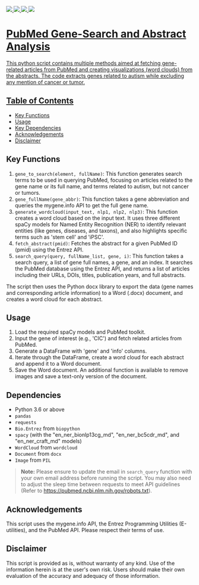 <a href="https://allenai.github.io/scispacy/"><img src="https://img.shields.io/badge/SciSpacy-FFCA28?style=flat-square&logo=SciSpacy&logoColor=white"/>
<a href="https://biopython.org/docs/1.76/api/Bio.Entrez.html"><img src="https://img.shields.io/badge/BioPython.Entrez-33A0FF?style=flat-square&logo=BioPython-Entrez&logoColor=white"/> <a href="https://pubmed.ncbi.nlm.nih.gov/help/"><img src="https://img.shields.io/badge/PubMed.SearchGuide-E7E1E1?style=flat-square&logo=PubMed.SearchGuide&logoColor=black"/> <a href="https://python-docx.readthedocs.io/en/latest/"><img src="https://img.shields.io/badge/PythonDocx-B2FDFA?style=flat-square&logo=pythonDocx&logoColor=white"/>

# PubMed Gene-Search and Abstract Analysis 

This python script contains multiple methods aimed at fetching gene-related articles from PubMed and creating visualizations (word clouds) from the abstracts. The code extracts genes related to autism while excluding any mention of cancer or tumor. 

## Table of Contents
- [Key Functions](#key-functions)
- [Usage](#usage)
- [Key Dependencies](#dependencies)
- [Acknowledgements](#acknowledgements)
- [Disclaimer](#disclaimer)

## Key Functions <a name = "key-functions"></a>
1. `gene_to_search(element, fullName)`: This function generates search terms to be used in querying PubMed, focusing on articles related to the gene name or its full name, and terms related to autism, but not cancer or tumors.
2. `gene_fullName(gene_abbr)`: This function takes a gene abbreviation and queries the mygene.info API to get the full gene name.
3. `generate_wordcloud(input_text, nlp1, nlp2, nlp3)`: This function creates a word cloud based on the input text. It uses three different spaCy models for Named Entity Recognition (NER) to identify relevant entities (like genes, diseases, and taxons), and also highlights specific terms such as 'stem cell' and 'iPSC'.
4. `fetch_abstract(pmid)`: Fetches the abstract for a given PubMed ID (pmid) using the Entrez API.
5. `search_query(query, fullName_list, gene, i)`: This function takes a search query, a list of gene full names, a gene, and an index. It searches the PubMed database using the Entrez API, and returns a list of articles including their URLs, DOIs, titles, publication years, and full abstracts.

The script then uses the Python docx library to export the data (gene names and corresponding article information) to a Word (.docx) document, and creates a word cloud for each abstract. 

## Usage <a name = "usage"></a>

1. Load the required spaCy models and PubMed toolkit.
2. Input the gene of interest (e.g., 'CIC') and fetch related articles from PubMed.
3. Generate a DataFrame with 'gene' and 'info' columns.
4. Iterate through the DataFrame, create a word cloud for each abstract and append it to a Word document.
5. Save the Word document. An additional function is available to remove images and save a text-only version of the document.

## Dependencies <a name = "dependencies"></a>

- Python 3.6 or above
- `pandas` 
- `requests`
- `Bio.Entrez` from `biopython`
- `spacy` (with the "en_ner_bionlp13cg_md", "en_ner_bc5cdr_md", and "en_ner_craft_md" models)
- `WordCloud` from `wordcloud`
- `Document` from `docx`
- `Image` from `PIL`

> **Note:** Please ensure to update the email in `search_query` function with your own email address before running the script. You may also need to adjust the sleep time between requests to meet API guidelines (Refer to https://pubmed.ncbi.nlm.nih.gov/robots.txt).  

## Acknowledgements <a name = "acknowledgements"></a>

This script uses the mygene.info API, the Entrez Programming Utilities (E-utilities), and the PubMed API. Please respect their terms of use. 

## Disclaimer <a name = "disclaimer"></a>

This script is provided as is, without warranty of any kind. Use of the information herein is at the user's own risk. Users should make their own evaluation of the accuracy and adequacy of those information.

